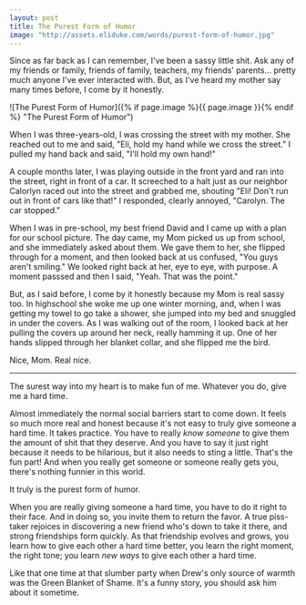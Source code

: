 ```yaml
---
layout: post
title: The Purest Form of Humor
image: "http://assets.eliduke.com/words/purest-form-of-humor.jpg"
---
```


Since as far back as I can remember, I've been a sassy little shit. Ask any of my friends or family, friends of family, teachers, my friends' parents... pretty much anyone I've ever interacted with. But, as I've heard my mother say many times before, I come by it honestly.

![The Purest Form of Humor]({% if page.image %}{{ page.image }}{% endif %} "The Purest Form of Humor")

When I was three-years-old, I was crossing the street with my mother. She reached out to me and said, "Eli, hold my hand while we cross the street." I pulled my hand back and said, "I'll hold my own hand!"

A couple months later, I was playing outside in the front yard and ran into the street, right in front of a car. It screeched to a halt just as our neighbor Calorlyn raced out into the street and grabbed me, shouting "Eli! Don't run out in front of cars like that!" I responded, clearly annoyed, "Carolyn. The car stopped."

When I was in pre-school, my best friend David and I came up with a plan for our school picture. The day came, my Mom picked us up from school, and she immediately asked about them. We gave them to her, she flipped through for a moment, and then looked back at us confused, "You guys aren't smiling." We looked right back at her, eye to eye, with purpose. A moment passsed and then I said, "Yeah. That was the point."

But, as I said before, I come by it honestly because my Mom is real sassy too. In highschool she woke me up one winter morning, and, when I was getting my towel to go take a shower, she jumped into my bed and snuggled in under the covers. As I was walking out of the room, I looked back at her pulling the covers up around her neck, really hamming it up. One of her hands slipped through her blanket collar, and she flipped me the bird.

Nice, Mom. Real nice.

---

The surest way into my heart is to make fun of me. Whatever you do, give me a hard time.

Almost immediately the normal social barriers start to come down. It feels so much more real and honest because it's not easy to truly give someone a hard time. It takes practice. You have to really *know someone* to give them the amount of shit that they deserve. And you have to say it just right because it needs to be hilarious, but it also needs to sting a little. That's the fun part! And when you really get someone or someone really gets you, there's nothing funnier in this world.

It truly is the purest form of humor.

When you are really giving someone a hard time, you have to do it right to their face. And in doing so, you invite them to return the favor. A true piss-taker rejoices in discovering a new friend who's down to take it there, and strong friendships form quickly. As that friendship evolves and grows, you learn how to give each other a hard time better, you learn the right moment, the right tone; you learn *new ways* to give each other a hard time.

Like that one time at that slumber party when Drew's only source of warmth was the Green Blanket of Shame. It's a funny story, you should ask him about it sometime.

